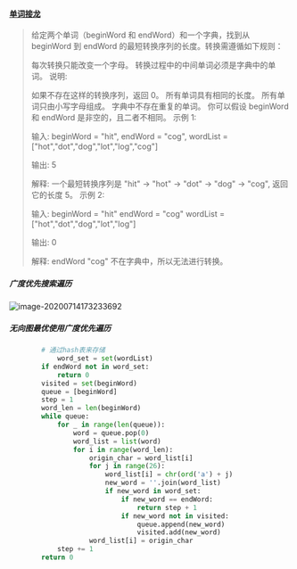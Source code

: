 #### [单词接龙](https://leetcode-cn.com/problems/word-ladder/)

> 给定两个单词（beginWord 和 endWord）和一个字典，找到从 beginWord 到 endWord 的最短转换序列的长度。转换需遵循如下规则：
>
> 每次转换只能改变一个字母。
> 转换过程中的中间单词必须是字典中的单词。
> 说明:
>
> 如果不存在这样的转换序列，返回 0。
> 所有单词具有相同的长度。
> 所有单词只由小写字母组成。
> 字典中不存在重复的单词。
> 你可以假设 beginWord 和 endWord 是非空的，且二者不相同。
> 示例 1:
>
> 输入:
> beginWord = "hit",
> endWord = "cog",
> wordList = ["hot","dot","dog","lot","log","cog"]
>
> 输出: 5
>
> 解释: 一个最短转换序列是 "hit" -> "hot" -> "dot" -> "dog" -> "cog",
>      返回它的长度 5。
> 示例 2:
>
> 输入:
> beginWord = "hit"
> endWord = "cog"
> wordList = ["hot","dot","dog","lot","log"]
>
> 输出: 0
>
> 解释: endWord "cog" 不在字典中，所以无法进行转换。

##### 广度优先搜索遍历

![image-20200714173233692](/Users/apple/Library/Application%20Support/typora-user-images/image-20200714173233692.png)

##### **无向图**最优使用广度优先遍历

```python
        # 通过hash表来存储
  			word_set = set(wordList)
        if endWord not in word_set:
            return 0
        visited = set(beginWord)
        queue = [beginWord]
        step = 1
        word_len = len(beginWord)
        while queue:
            for _ in range(len(queue)):
                word = queue.pop(0)
                word_list = list(word)
                for i in range(word_len):
                    origin_char = word_list[i]
                    for j in range(26):
                        word_list[i] = chr(ord('a') + j)
                        new_word = ''.join(word_list)
                        if new_word in word_set:
                            if new_word == endWord:
                                return step + 1
                            if new_word not in visited:
                                queue.append(new_word)
                                visited.add(new_word)
                    word_list[i] = origin_char
            step += 1
        return 0
```


